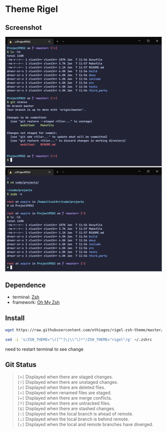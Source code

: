 # Theme Rigel

## **Screenshot**
![image1](https://raw.githubusercontent.com/othiagos/rigel-zsh-theme/master/images/image1.png)
![image2](https://raw.githubusercontent.com/othiagos/rigel-zsh-theme/master/images/image2.png)

## **Dependence**
* terminal: [Zsh](https://www.zsh.org/) 
* framework: [Oh My Zsh](https://ohmyz.sh/)

## **Install**
```bash
wget https://raw.githubusercontent.com/othiagos/rigel-zsh-theme/master/rigel.zsh-theme -P $ZSH_CUSTOM/themes/
```

```bash
sed -i 's/ZSH_THEME="\([^"]\|\\"\)*"/ZSH_THEME="rigel"/g' ~/.zshrc
```
need to restart terminal to see change

## **Git Status**

> `[+]` Displayed when there are staged changes.  
> `[!]` Displayed when there are unstaged changes.  
> `[✗]`	Displayed when there are deleted files.  
> `[»]`	Displayed when renamed files are staged.  
> `[=]`	Displayed when there are merge conflicts.  
> `[?]`	Displayed when there are untracked files.  
> `[$]`	Displayed when there are stashed changes.  
> `[⇡]`	Displayed when the local branch is ahead of remote.  
> `[⇣]`	Displayed when the local branch is behind remote.  
> `[⇕]`	Displayed when the local and remote branches have   diverged.